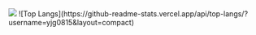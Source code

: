 <img src="https://github-readme-stats.vercel.app/api?username=yjg0815&show_icons=true&locale=en&theme=midnight-purple&rank_icon=github" />
![Top Langs](https://github-readme-stats.vercel.app/api/top-langs/?username=yjg0815&layout=compact)
